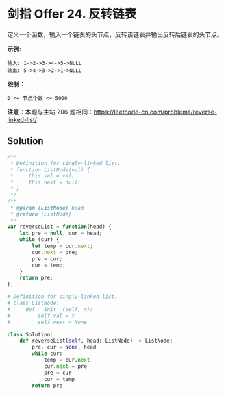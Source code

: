 # 剑指 Offer 24. 反转链表

定义一个函数，输入一个链表的头节点，反转该链表并输出反转后链表的头节点。

**示例:**

```
输入: 1->2->3->4->5->NULL
输出: 5->4->3->2->1->NULL
```

**限制：**

```
0 <= 节点个数 <= 5000
```

**注意**：本题与主站 206 题相同：https://leetcode-cn.com/problems/reverse-linked-list/

## Solution

```js
/**
 * Definition for singly-linked list.
 * function ListNode(val) {
 *     this.val = val;
 *     this.next = null;
 * }
 */
/**
 * @param {ListNode} head
 * @return {ListNode}
 */
var reverseList = function(head) {
    let pre = null, cur = head;
    while (cur) {
        let temp = cur.next;
        cur.next = pre;
        pre = cur;
        cur = temp;
    }
    return pre;
};
```

```python
# Definition for singly-linked list.
# class ListNode:
#     def __init__(self, x):
#         self.val = x
#         self.next = None

class Solution:
    def reverseList(self, head: ListNode) -> ListNode:
        pre, cur = None, head
        while cur:
            temp = cur.next
            cur.next = pre
            pre = cur
            cur = temp
        return pre
```


